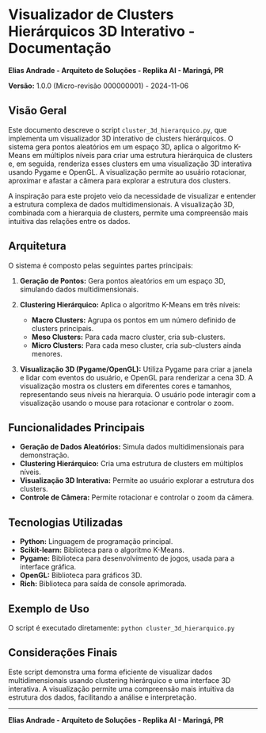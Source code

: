 # Visualizador de Clusters Hierárquicos 3D Interativo - Documentação

**Elias Andrade - Arquiteto de Soluções - Replika AI - Maringá, PR**

**Versão:** 1.0.0 (Micro-revisão 000000001) - 2024-11-06

## Visão Geral

Este documento descreve o script `cluster_3d_hierarquico.py`, que implementa um visualizador 3D interativo de clusters hierárquicos.  O sistema gera pontos aleatórios em um espaço 3D, aplica o algoritmo K-Means em múltiplos níveis para criar uma estrutura hierárquica de clusters e, em seguida, renderiza esses clusters em uma visualização 3D interativa usando Pygame e OpenGL.  A visualização permite ao usuário rotacionar, aproximar e afastar a câmera para explorar a estrutura dos clusters.

A inspiração para este projeto veio da necessidade de visualizar e entender a estrutura complexa de dados multidimensionais.  A visualização 3D, combinada com a hierarquia de clusters, permite uma compreensão mais intuitiva das relações entre os dados.

## Arquitetura

O sistema é composto pelas seguintes partes principais:

1. **Geração de Pontos:** Gera pontos aleatórios em um espaço 3D, simulando dados multidimensionais.

2. **Clustering Hierárquico:** Aplica o algoritmo K-Means em três níveis:
    - **Macro Clusters:**  Agrupa os pontos em um número definido de clusters principais.
    - **Meso Clusters:**  Para cada macro cluster, cria sub-clusters.
    - **Micro Clusters:**  Para cada meso cluster, cria sub-clusters ainda menores.

3. **Visualização 3D (Pygame/OpenGL):**  Utiliza Pygame para criar a janela e lidar com eventos do usuário, e OpenGL para renderizar a cena 3D.  A visualização mostra os clusters em diferentes cores e tamanhos, representando seus níveis na hierarquia.  O usuário pode interagir com a visualização usando o mouse para rotacionar e controlar o zoom.

## Funcionalidades Principais

- **Geração de Dados Aleatórios:** Simula dados multidimensionais para demonstração.
- **Clustering Hierárquico:** Cria uma estrutura de clusters em múltiplos níveis.
- **Visualização 3D Interativa:** Permite ao usuário explorar a estrutura dos clusters.
- **Controle de Câmera:** Permite rotacionar e controlar o zoom da câmera.

## Tecnologias Utilizadas

- **Python:** Linguagem de programação principal.
- **Scikit-learn:** Biblioteca para o algoritmo K-Means.
- **Pygame:** Biblioteca para desenvolvimento de jogos, usada para a interface gráfica.
- **OpenGL:** Biblioteca para gráficos 3D.
- **Rich:** Biblioteca para saída de console aprimorada.

## Exemplo de Uso

O script é executado diretamente: `python cluster_3d_hierarquico.py`

## Considerações Finais

Este script demonstra uma forma eficiente de visualizar dados multidimensionais usando clustering hierárquico e uma interface 3D interativa.  A visualização permite uma compreensão mais intuitiva da estrutura dos dados, facilitando a análise e interpretação.


---

**Elias Andrade - Arquiteto de Soluções - Replika AI - Maringá, PR**
